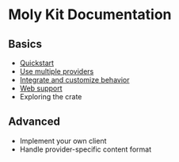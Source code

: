 # Moly Kit Documentation
## Basics
- [Quickstart](quickstart.md)
- [Use multiple providers](multiple-providers.md)
- [Integrate and customize behavior](integrate.md)
- [Web support](web.md)
- Exploring the crate

## Advanced

- Implement your own client
- Handle provider-specific content format
